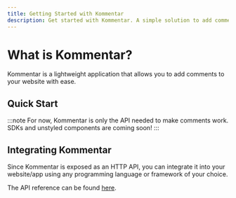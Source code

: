 ```yaml
---
title: Getting Started with Kommentar
description: Get started with Kommentar. A simple solution to add comments to your website.
---
```


# What is Kommentar?

Kommentar is a lightweight application that allows you to add comments to your website with ease.

## Quick Start

:::note
For now, Kommentar is only the API needed to make comments work. SDKs and unstyled components are coming soon!
:::

## Integrating Kommentar

Since Kommentar is exposed as an HTTP API, you can integrate it into your website/app using any programming language or framework of your choice.

The API reference can be found [here](/docs/reference/03-api-reference).
